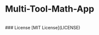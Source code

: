 # Multi-Tool-Math-App

 <div>
        <img src="/Screenshot/Screenshot.png" alt="">
    </div>

<br>
### License
[MIT License](LICENSE)
